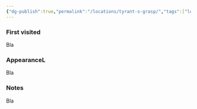 ```yaml
---
{"dg-publish":true,"permalink":"/locations/tyrant-s-grasp/","tags":["location"],"noteIcon":"location","created":"2023-12-29T12:04:16.220+01:00","updated":"2024-01-06T13:13:26.142+01:00"}
---
```


### First visited
Bla
### AppearanceL
Bla
### Notes
Bla
